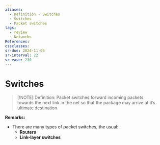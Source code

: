 ```yaml
---
aliases:
  - Definition - Switches
  - Switches
  - Packet switches
tags:
  - review
  - Networks
References: 
cssclasses:
sr-due: 2024-11-05
sr-interval: 22
sr-ease: 230
---
```

# Switches

> [!NOTE] Definition: 
> Packet switches forward incoming packets towards the next link in the net so that the package may arrive at it’s ultimate destination 

**Remarks:**
+ There are many types of packet switches, the usual: 
	+ **Routers**
	+ **Link-layer switches**

